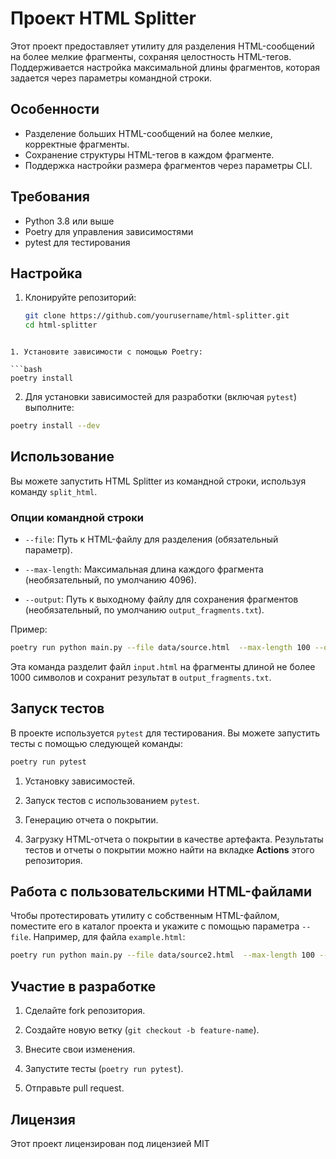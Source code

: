 # Проект HTML Splitter

Этот проект предоставляет утилиту для разделения HTML-сообщений на более мелкие фрагменты, сохраняя целостность
HTML-тегов. Поддерживается настройка максимальной длины фрагментов, которая задается через параметры командной строки.

## Особенности

- Разделение больших HTML-сообщений на более мелкие, корректные фрагменты.
- Сохранение структуры HTML-тегов в каждом фрагменте.
- Поддержка настройки размера фрагментов через параметры CLI.

## Требования

- Python 3.8 или выше
- Poetry для управления зависимостями
- pytest для тестирования

## Настройка

1. Клонируйте репозиторий:

   ```bash
   git clone https://github.com/yourusername/html-splitter.git
   cd html-splitter
```

1. Установите зависимости с помощью Poetry:

```bash
poetry install
```

2. Для установки зависимостей для разработки (включая `pytest`) выполните:

```bash
poetry install --dev
```

## Использование

Вы можете запустить HTML Splitter из командной строки, используя команду `split_html`.

### Опции командной строки

- `--file`: Путь к HTML-файлу для разделения (обязательный параметр).

- `--max-length`: Максимальная длина каждого фрагмента (необязательный, по умолчанию 4096).

- `--output`: Путь к выходному файлу для сохранения фрагментов (необязательный, по умолчанию `output_fragments.txt`).

Пример:

```bash
poetry run python main.py --file data/source.html  --max-length 100 --output output_fragments.txt
```

Эта команда разделит файл `input.html` на фрагменты длиной не более 1000 символов и сохранит результат в
`output_fragments.txt`.

## Запуск тестов

В проекте используется `pytest` для тестирования. Вы можете запустить тесты с помощью следующей команды:

```bash
poetry run pytest
```

1. Установку зависимостей.

2. Запуск тестов с использованием `pytest`.

3. Генерацию отчета о покрытии.

4. Загрузку HTML-отчета о покрытии в качестве артефакта.
   Результаты тестов и отчеты о покрытии можно найти на вкладке **Actions**  этого репозитория.

## Работа с пользовательскими HTML-файлами

Чтобы протестировать утилиту с собственным HTML-файлом, поместите его в каталог проекта и укажите с помощью параметра
`--file`. Например, для файла `example.html`:

```bash
poetry run python main.py --file data/source2.html  --max-length 100 --output data/fragments2.txt
```

## Участие в разработке

1. Сделайте fork репозитория.

2. Создайте новую ветку (`git checkout -b feature-name`).

3. Внесите свои изменения.

4. Запустите тесты (`poetry run pytest`).

5. Отправьте pull request.

## Лицензия

Этот проект лицензирован под лицензией MIT 
